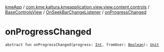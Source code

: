 [kmeApp](../../../index.md) / [com.kme.kaltura.kmeapplication.view.view.content.controls](../../index.md) / [BaseControlsView](../index.md) / [OnSeekBarChangeListener](index.md) / [onProgressChanged](./on-progress-changed.md)

# onProgressChanged

`abstract fun onProgressChanged(progress: `[`Int`](https://kotlinlang.org/api/latest/jvm/stdlib/kotlin/-int/index.html)`, fromUser: `[`Boolean`](https://kotlinlang.org/api/latest/jvm/stdlib/kotlin/-boolean/index.html)`): `[`Unit`](https://kotlinlang.org/api/latest/jvm/stdlib/kotlin/-unit/index.html)
